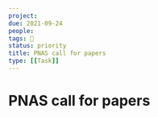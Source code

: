 ```yaml
---
project:
due: 2021-09-24
people:
tags: 🧨
status: priority
title: PNAS call for papers
type: [[Task]]
---
```


# PNAS call for papers